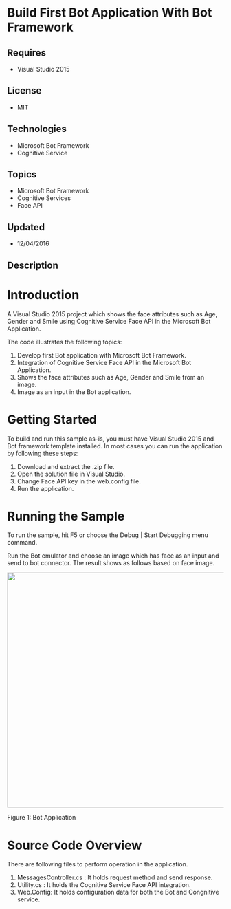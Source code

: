 # Build First Bot Application With Bot Framework
## Requires
- Visual Studio 2015
## License
- MIT
## Technologies
- Microsoft Bot Framework
- Cognitive Service
## Topics
- Microsoft Bot Framework
- Cognitive Services
- Face API
## Updated
- 12/04/2016
## Description

<h1>Introduction</h1>
<p>A Visual Studio 2015 project which shows the face attributes such as Age, Gender and Smile using Cognitive Service Face API in the Microsoft Bot Application.</p>
<p>The code illustrates the following topics:</p>
<ol>
<li>Develop first Bot application with Microsoft Bot Framework. </li><li>Integration of Cognitive Service Face API in the Microsoft Bot Application. </li><li>Shows the face attributes such as Age, Gender and Smile from an image. </li><li>Image as an input in the Bot application. </li></ol>
<h1>Getting Started</h1>
<p>To build and run this sample as-is, you must have Visual Studio 2015 and Bot framework template installed. In most cases you can run the application by following these steps:</p>
<ol>
<li>Download and extract the .zip file. </li><li>Open the solution file in Visual Studio. </li><li>Change Face API key in the web.config file. </li><li>Run the application. </li></ol>
<h1>Running the Sample</h1>
<p>To run the sample, hit F5 or choose the Debug | Start Debugging menu command.</p>
<p>Run the Bot emulator and choose an image which has face as an input and send to bot connector. The result shows as follows based on face image.</p>
<p><img id="165345" src="https://i1.code.msdn.s-msft.com/build-first-bot-application-19cbe106/image/file/165345/1/6.png" alt="" width="792" height="547"></p>
<p>Figure 1: Bot Application</p>
<h1>Source Code Overview</h1>
<p>There are following files to perform operation in the application.</p>
<ol>
<li>MessagesController.cs : It holds request method and send response. </li><li>Utility.cs : It holds the Cognitive Service Face API integration. </li><li>Web.Config: It holds configuration data for both the Bot and Congnitive service.
</li></ol>
